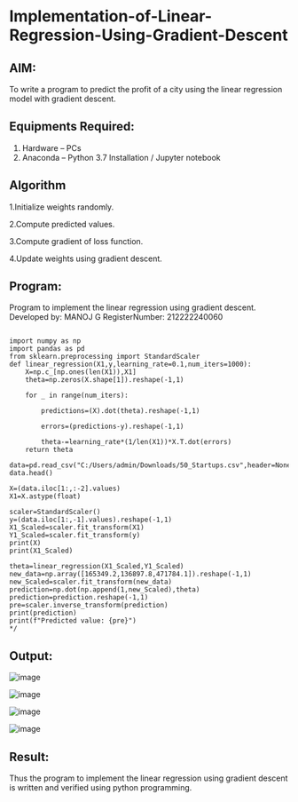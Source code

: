 # Implementation-of-Linear-Regression-Using-Gradient-Descent

## AIM:
To write a program to predict the profit of a city using the linear regression model with gradient descent.

## Equipments Required:
1. Hardware – PCs
2. Anaconda – Python 3.7 Installation / Jupyter notebook

## Algorithm
1.Initialize weights randomly.

2.Compute predicted values.

3.Compute gradient of loss function.

4.Update weights using gradient descent.

## Program:

Program to implement the linear regression using gradient descent.
Developed by: MANOJ G
RegisterNumber: 212222240060
```

import numpy as np
import pandas as pd
from sklearn.preprocessing import StandardScaler
def linear_regression(X1,y,learning_rate=0.1,num_iters=1000):
    X=np.c_[np.ones(len(X1)),X1]
    theta=np.zeros(X.shape[1]).reshape(-1,1)
    
    for _ in range(num_iters):
        
        predictions=(X).dot(theta).reshape(-1,1)
        
        errors=(predictions-y).reshape(-1,1)
        
        theta-=learning_rate*(1/len(X1))*X.T.dot(errors)
    return theta

data=pd.read_csv("C:/Users/admin/Downloads/50_Startups.csv",header=None)
data.head()

X=(data.iloc[1:,:-2].values)
X1=X.astype(float)

scaler=StandardScaler()
y=(data.iloc[1:,-1].values).reshape(-1,1)
X1_Scaled=scaler.fit_transform(X1)
Y1_Scaled=scaler.fit_transform(y)
print(X)
print(X1_Scaled)

theta=linear_regression(X1_Scaled,Y1_Scaled)
new_data=np.array([165349.2,136897.8,471784.1]).reshape(-1,1)
new_Scaled=scaler.fit_transform(new_data)
prediction=np.dot(np.append(1,new_Scaled),theta)
prediction=prediction.reshape(-1,1)
pre=scaler.inverse_transform(prediction)
print(prediction)
print(f"Predicted value: {pre}")
*/
```

## Output:

![image](https://github.com/Danielmanoj/Implementation-of-Linear-Regression-Using-Gradient-Descent/assets/69635071/400eb306-8367-4305-8340-d8f16acf4f28)

![image](https://github.com/Danielmanoj/Implementation-of-Linear-Regression-Using-Gradient-Descent/assets/69635071/e4320f6f-10ef-409c-b60a-4a21c4aaf652)


![image](https://github.com/Danielmanoj/Implementation-of-Linear-Regression-Using-Gradient-Descent/assets/69635071/3bacd9fc-2dcc-40a5-bf5c-4eb4419a6c72)



![image](https://github.com/Danielmanoj/Implementation-of-Linear-Regression-Using-Gradient-Descent/assets/69635071/46ddb170-886c-4a45-9f65-59ec434bf690)








## Result:
Thus the program to implement the linear regression using gradient descent is written and verified using python programming.
